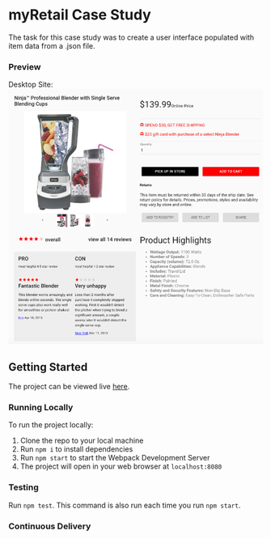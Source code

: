 # myRetail Case Study

The task for this case study was to create a user interface populated with item data from a .json file.

### Preview

Desktop Site:
![desktop](desktop.png)


## Getting Started

The project can be viewed live [here](https://nicolaslwilson.github.io/myRetailCaseStudy/dist/).

### Running Locally

To run the project locally:

1. Clone the repo to your local machine
2. Run `npm i` to install dependencies
3. Run `npm start` to start the Webpack Development Server
4. The project will open in your web browser at `localhost:8080`

### Testing

Run `npm test`. This command is also run each time you run `npm start`.

### Continuous Delivery


